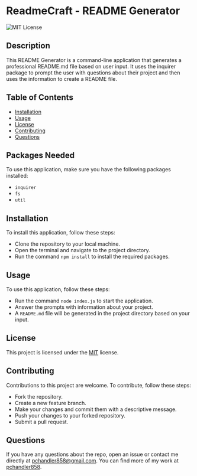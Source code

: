 # ReadmeCraft - README Generator

![MIT License](https://img.shields.io/badge/License-MIT-green.svg)

## Description

This README Generator is a command-line application that generates a professional README.md file based on user input. It uses the inquirer package to prompt the user with questions about their project and then uses the information to create a README file.

## Table of Contents

- [Installation](#installation)
- [Usage](#usage)
- [License](#license)
- [Contributing](#contributing)
- [Questions](#questions)

## Packages Needed

To use this application, make sure you have the following packages installed:

- `inquirer`
- `fs`
- `util`

## Installation

To install this application, follow these steps:

- Clone the repository to your local machine.
- Open the terminal and navigate to the project directory.
- Run the command `npm install` to install the required packages.

## Usage

To use this application, follow these steps:

- Run the command `node index.js` to start the application.
- Answer the prompts with information about your project.
- A `README.md` file will be generated in the project directory based on your input.

## License

This project is licensed under the [MIT](https://opensource.org/licenses/MIT) license.

## Contributing

Contributions to this project are welcome. To contribute, follow these steps:

- Fork the repository.
- Create a new feature branch.
- Make your changes and commit them with a descriptive message.
- Push your changes to your forked repository.
- Submit a pull request.


## Questions

If you have any questions about the repo, open an issue or contact me directly at pchandler858@gmail.com. You can find more of my work at [pchandler858](https://github.com/pchandler858).

